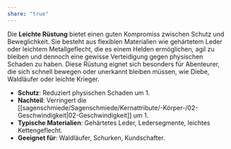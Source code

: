 ```yaml
---
share: "true"
---
```

Die **Leichte Rüstung** bietet einen guten Kompromiss zwischen Schutz und Beweglichkeit. Sie besteht aus flexiblen Materialien wie gehärtetem Leder oder leichtem Metallgeflecht, die es einem Helden ermöglichen, agil zu bleiben und dennoch eine gewisse Verteidigung gegen physischen Schaden zu haben. Diese Rüstung eignet sich besonders für Abenteurer, die sich schnell bewegen oder unerkannt bleiben müssen, wie Diebe, Waldläufer oder leichte Krieger.  
  
- **Schutz**: Reduziert physischen Schaden um 1.  
- **Nachteil**: Verringert die [[sagenschmiede/Sagenschmiede/Kernattribute/-Körper-/02-Geschwindigkeit|02-Geschwindigkeit]] um 1.  
- **Typische Materialien**: Gehärtetes Leder, Ledersegmente, leichtes Kettengeflecht.  
- **Geeignet für**: Waldläufer, Schurken, Kundschafter.
